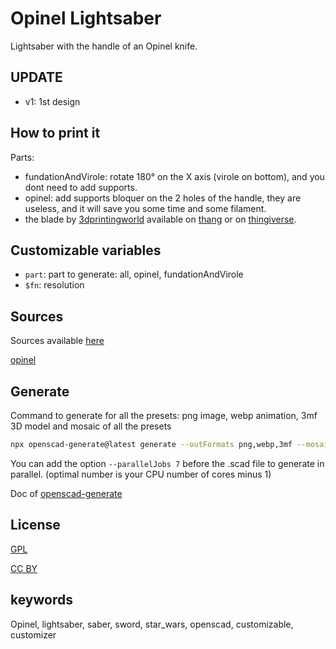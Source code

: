 # Opinel Lightsaber

Lightsaber with the handle of an Opinel knife.

## UPDATE

- v1: 1st design

## How to print it

Parts:
- fundationAndVirole: rotate 180° on the X axis (virole on bottom), and you dont need to add supports.
- opinel: add supports bloquer on the 2 holes of the handle, they are useless, and it will save you some time and some filament.
- the blade by [3dprintingworld](https://thangs.com/3dprintingworld) available
on [thang](https://thangs.com/designer/3dprintingworld/3d-model/Collapsing%20Lightsaber-23595) or
on [thingiverse](https://www.thingiverse.com/thing:3606120).



## Customizable variables

- `part`: part to generate: all, opinel, fundationAndVirole
- `$fn`: resolution

## Sources

Sources available [here](https://github.com/yannickbattail/openscad-models/tree/main/star_wars/opinel-lightsaber)

[opinel](https://www.thingiverse.com/thing:2762852)

## Generate

Command to generate for all the presets: png image, webp animation, 3mf 3D model and mosaic of all the presets

```bash
npx openscad-generate@latest generate --outFormats png,webp,3mf --mosaicFormat 2,2 --configFile opinel-lightsaber.yaml ./opinel-lightsaber.scad
```

You can add the option `--parallelJobs 7` before the .scad file to generate in parallel. (optimal number is your CPU number of cores minus 1)

Doc of [openscad-generate](https://github.com/yannickbattail/openscad-generate)

## License

[GPL](https://www.gnu.org/licenses/gpl-3.0.html)

[CC BY](https://creativecommons.org/licenses/by/4.0/)

## keywords

Opinel, lightsaber, saber, sword, star_wars, openscad, customizable, customizer
